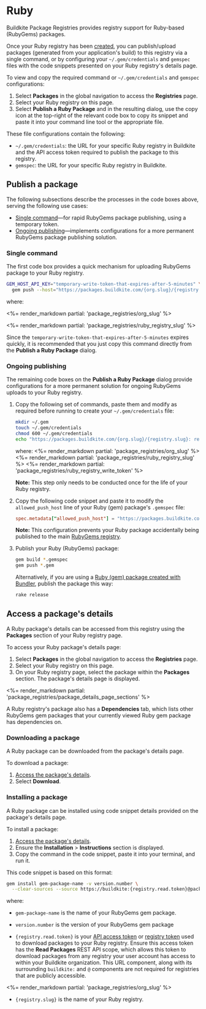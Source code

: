 # Ruby

Buildkite Package Registries provides registry support for Ruby-based (RubyGems) packages.

Once your Ruby registry has been [created](/docs/package-registries/manage-registries#create-a-registry), you can publish/upload packages (generated from your application's build) to this registry via a single command, or by configuring your `~/.gem/credentials` and `gemspec` files with the code snippets presented on your Ruby registry's details page.

To view and copy the required command or  `~/.gem/credentials` and `gemspec` configurations:

1. Select **Packages** in the global navigation to access the **Registries** page.
1. Select your Ruby registry on this page.
1. Select **Publish a Ruby Package** and in the resulting dialog, use the copy icon at the top-right of the relevant code box to copy its snippet and paste it into your command line tool or the appropriate file.

These file configurations contain the following:

- `~/.gem/credentials`: the URL for your specific Ruby registry in Buildkite and the API access token required to publish the package to this registry.
- `gemspec`: the URL for your specific Ruby registry in Buildkite.

## Publish a package

The following subsections describe the processes in the code boxes above, serving the following use cases:

- [Single command](#publish-a-package-single-command)—for rapid RubyGems package publishing, using a temporary token.
- [Ongoing publishing](#publish-a-package-ongoing-publishing)—implements configurations for a more permanent RubyGems package publishing solution.

### Single command

The first code box provides a quick mechanism for uploading RubyGems package to your Ruby registry.

```bash
GEM_HOST_API_KEY="temporary-write-token-that-expires-after-5-minutes" \
  gem push --host="https://packages.buildkite.com/{org.slug}/{registry.slug}" *.gem
```

where:

<%= render_markdown partial: 'package_registries/org_slug' %>

<%= render_markdown partial: 'package_registries/ruby_registry_slug' %>


Since the `temporary-write-token-that-expires-after-5-minutes` expires quickly, it is recommended that you just copy this command directly from the **Publish a Ruby Package** dialog.

### Ongoing publishing

The remaining code boxes on the **Publish a Ruby Package** dialog provide configurations for a more permanent solution for ongoing RubyGems uploads to your Ruby registry.

1. Copy the following set of commands, paste them and modify as required before running to create your `~/.gem/credentials` file:

    ```bash
    mkdir ~/.gem
    touch ~/.gem/credentials
    chmod 600 ~/.gem/credentials
    echo "https://packages.buildkite.com/{org.slug}/{registry.slug}: registry-write-token" >> ~/.gem/credentials
    ```

    where:
    <%= render_markdown partial: 'package_registries/org_slug' %>
    <%= render_markdown partial: 'package_registries/ruby_registry_slug' %>
    <%= render_markdown partial: 'package_registries/ruby_registry_write_token' %>

    **Note:** This step only needs to be conducted once for the life of your Ruby registry.

1. Copy the following code snippet and paste it to modify the `allowed_push_host` line of your Ruby (gem) package's `.gemspec` file:

    ```conf
    spec.metadata["allowed_push_host"] = "https://packages.buildkite.com/{org.slug}/{registry.slug}"
    ```

    **Note:** This configuration prevents your Ruby package accidentally being published to the main [RubyGems registry](https://rubygems.org/).

1. Publish your Ruby (RubyGems) package:

    ```bash
    gem build *.gemspec
    gem push *.gem
    ```

    Alternatively, if you are using a [Ruby (gem) package created with Bundler](https://bundler.io/guides/creating_gem.html#releasing-the-gem), publish the package this way:

    ```bash
    rake release
    ```

## Access a package's details

A Ruby package's details can be accessed from this registry using the **Packages** section of your Ruby registry page.

To access your Ruby package's details page:

1. Select **Packages** in the global navigation to access the **Registries** page.
1. Select your Ruby registry on this page.
1. On your Ruby registry page, select the package within the **Packages** section. The package's details page is displayed.

<%= render_markdown partial: 'package_registries/package_details_page_sections' %>

A Ruby registry's package also has a **Dependencies** tab, which lists other RubyGems gem packages that your currently viewed Ruby gem package has dependencies on.

### Downloading a package

A Ruby package can be downloaded from the package's details page.

To download a package:

1. [Access the package's details](#access-a-packages-details).
1. Select **Download**.

### Installing a package

A Ruby package can be installed using code snippet details provided on the package's details page.

To install a package:

1. [Access the package's details](#access-a-packages-details).
1. Ensure the **Installation** > **Instructions** section is displayed.
1. Copy the command in the code snippet, paste it into your terminal, and run it.

This code snippet is based on this format:

```bash
gem install gem-package-name -v version.number \
  --clear-sources --source https://buildkite:{registry.read.token}@packages.buildkite.com/{org.slug}/{registry.slug}
```

where:

- `gem-package-name` is the name of your RubyGems gem package.

- `version.number` is the version of your RubyGems gem package

- `{registry.read.token}` is your [API access token](https://buildkite.com/user/api-access-tokens) or [registry token](/docs/package-registries/manage-registries#update-a-registry-configure-registry-tokens) used to download packages to your Ruby registry. Ensure this access token has the **Read Packages** REST API scope, which allows this token to download packages from any registry your user account has access to within your Buildkite organization. This URL component, along with its surrounding `buildkite:` and `@` components are not required for registries that are publicly accessible.

<%= render_markdown partial: 'package_registries/org_slug' %>

- `{registry.slug}` is the name of your Ruby registry.
